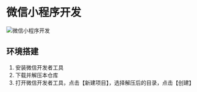 # 微信小程序开发

![微信小程序开发](https://ouyanghongyio.github.io/data/images/weixin-logo.png)

## 环境搭建

1. 安装微信开发者工具
2. 下载并解压本仓库
3. 打开微信开发者工具，点击【新建项目】，选择解压后的目录，点击【创建】